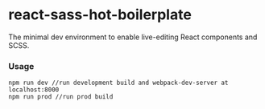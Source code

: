 react-sass-hot-boilerplate
=====================

The minimal dev environment to enable live-editing React components and SCSS.

### Usage
```
npm run dev //run development build and webpack-dev-server at localhost:8000
npm run prod //run prod build
```

